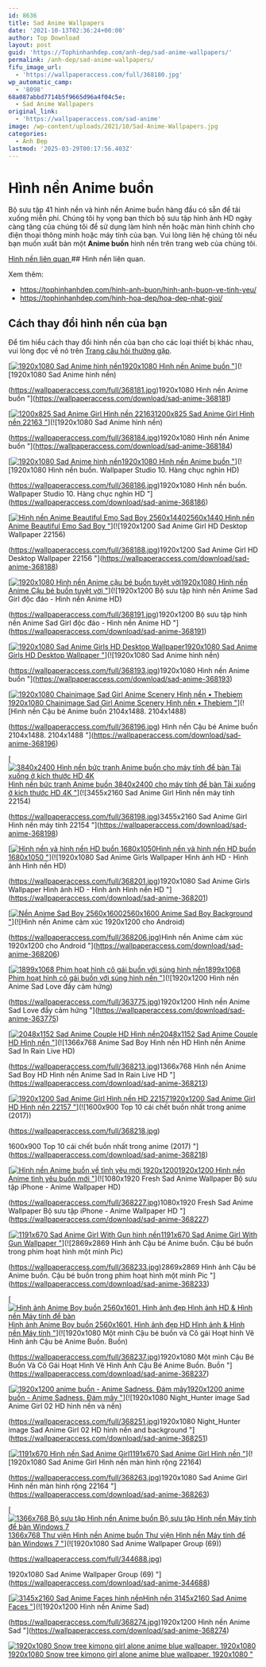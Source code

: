 ```yaml
---
id: 8636
title: Sad Anime Wallpapers
date: '2021-10-13T02:36:24+00:00'
author: Top Download
layout: post
guid: 'https://Tophinhanhdep.com/anh-dep/sad-anime-wallpapers/'
permalink: /anh-dep/sad-anime-wallpapers/
fifu_image_url:
  - 'https://wallpaperaccess.com/full/368180.jpg'
wp_automatic_camp:
  - '8098'
68a087abbd7714b5f9665d96a4f04c5e:
  - Sad Anime Wallpapers
original_link:
  - 'https://wallpaperaccess.com/sad-anime'
image: /wp-content/uploads/2021/10/Sad-Anime-Wallpapers.jpg
categories:
  - Ảnh Đẹp
lastmod: '2025-03-29T00:17:56.403Z'
---
```

# Hình nền Anime buồn

Bộ sưu tập 41 hình nền và hình nền Anime buồn hàng đầu có sẵn để tải xuống miễn phí. Chúng tôi hy vọng bạn thích bộ sưu tập hình ảnh HD ngày càng tăng của chúng tôi để sử dụng làm hình nền hoặc màn hình chính cho điện thoại thông minh hoặc máy tính của bạn. Vui lòng liên hệ chúng tôi nếu bạn muốn xuất bản một **Anime buồn** hình nền trên trang web của chúng tôi.

[Hình nền liên quan ](#related) ## Hình nền liên quan.

   
 Xem thêm:

   
- <https://tophinhanhdep.com/hinh-anh-buon/hinh-anh-buon-ve-tinh-yeu/>
- <https://tophinhanhdep.com/hinh-hoa-dep/hoa-dep-nhat-gioi/>

## Cách thay đổi hình nền của bạn

Để tìm hiểu cách thay đổi hình nền của bạn cho các loại thiết bị khác nhau, vui lòng đọc về nó trên [Trang câu hỏi thường gặp](https://tophinhanhdep.com/faq/).

  
[[![1920x1080 Sad Anime hình nền](https://wallpaperaccess.com/full/368180.jpg)1920x1080 Hình nền Anime buồn "](https://wallpaperaccess.com/download/sad-anime-368180)](![1920x1080 Sad Anime hình nền)

(https://wallpaperaccess.com/full/368181.jpg)1920x1080 Hình nền Anime buồn "](https://wallpaperaccess.com/download/sad-anime-368181)

[[![1200x825 Sad Anime Girl Hình nền 22163](https://wallpaperaccess.com/full/368182.jpg)1200x825 Sad Anime Girl Hình nền 22163 "](https://wallpaperaccess.com/download/sad-anime-368182)](![1920x1080 Sad Anime hình nền)

(https://wallpaperaccess.com/full/368184.jpg)1920x1080 Hình nền Anime buồn "](https://wallpaperaccess.com/download/sad-anime-368184)

[[![1920x1080 Sad Anime hình nền](https://wallpaperaccess.com/full/344661.jpg)1920x1080 Hình nền Anime buồn "](https://wallpaperaccess.com/download/sad-anime-344661)](![1920x1080 Hình nền buồn.  Wallpaper Studio 10. Hàng chục nghìn HD)

(https://wallpaperaccess.com/full/368186.jpg)1920x1080 Hình nền buồn. Wallpaper Studio 10. Hàng chục nghìn HD "](https://wallpaperaccess.com/download/sad-anime-368186)

[[![Hình nền Anime Beautiful Emo Sad Boy 2560x1440](https://wallpaperaccess.com/full/116905.jpg)2560x1440 Hình nền Anime Beautiful Emo Sad Boy "](https://wallpaperaccess.com/download/sad-anime-116905)](![1920x1200 Sad Anime Girl HD Desktop Wallpaper 22156)

(https://wallpaperaccess.com/full/368188.jpg)1920x1200 Sad Anime Girl HD Desktop Wallpaper 22156 "](https://wallpaperaccess.com/download/sad-anime-368188)

[[![1920x1080 Hình nền Anime cậu bé buồn tuyệt vời](https://wallpaperaccess.com/full/368189.jpg)1920x1080 Hình nền Anime Cậu bé buồn tuyệt vời "](https://wallpaperaccess.com/download/sad-anime-368189)](![1920x1200 Bộ sưu tập hình nền Anime Sad Girl độc đáo - Hình nền Anime HD)

(https://wallpaperaccess.com/full/368191.jpg)1920x1200 Bộ sưu tập hình nền Anime Sad Girl độc đáo - Hình nền Anime HD "](https://wallpaperaccess.com/download/sad-anime-368191)

[[![1920x1080 Sad Anime Girls HD Desktop Wallpaper](https://wallpaperaccess.com/full/340901.png)1920x1080 Sad Anime Girls HD Desktop Wallpaper "](https://wallpaperaccess.com/download/sad-anime-340901)](![1920x1080 Sad Anime hình nền)

(https://wallpaperaccess.com/full/368193.jpg)1920x1080 Hình nền Anime buồn "](https://wallpaperaccess.com/download/sad-anime-368193)

[[![1920x1080 Chainimage Sad Girl Anime Scenery Hình nền • Thebiem](https://wallpaperaccess.com/full/105357.jpg)1920x1080 Chainimage Sad Girl Anime Scenery Hình nền • Thebiem "](https://wallpaperaccess.com/download/sad-anime-105357)](![Hình nền Cậu bé Anime buồn 2104x1488.  2104x1488)

(https://wallpaperaccess.com/full/368196.jpg) Hình nền Cậu bé Anime buồn 2104x1488. 2104x1488 "](https://wallpaperaccess.com/download/sad-anime-368196)

[[![3840x2400 Hình nền bức tranh Anime buồn cho máy tính để bàn Tải xuống ở kích thước HD 4K](https://wallpaperaccess.com/full/368197.jpg)Hình nền bức tranh Anime buồn 3840x2400 cho máy tính để bàn Tải xuống ở kích thước HD 4K "](https://wallpaperaccess.com/download/sad-anime-368197)](![3455x2160 Sad Anime Girl Hình nền máy tính 22154)

(https://wallpaperaccess.com/full/368198.jpg)3455x2160 Sad Anime Girl Hình nền máy tính 22154 "](https://wallpaperaccess.com/download/sad-anime-368198)

[[![Hình nền và hình nền HD buồn 1680x1050](https://wallpaperaccess.com/full/198777.jpg)Hình nền và hình nền HD buồn 1680x1050 "](https://wallpaperaccess.com/download/sad-anime-198777)](![1920x1080 Sad Anime Girls Wallpaper Hình ảnh HD - Hình ảnh Hình nền HD)

(https://wallpaperaccess.com/full/368201.jpg)1920x1080 Sad Anime Girls Wallpaper Hình ảnh HD - Hình ảnh Hình nền HD "](https://wallpaperaccess.com/download/sad-anime-368201)

[[![Nền Anime Sad Boy 2560x1600](https://wallpaperaccess.com/full/368203.jpg)2560x1600 Anime Sad Boy Background "](https://wallpaperaccess.com/download/sad-anime-368203)](![Hình nền Anime cảm xúc 1920x1200 cho Android)

(https://wallpaperaccess.com/full/368206.jpg)Hình nền Anime cảm xúc 1920x1200 cho Android "](https://wallpaperaccess.com/download/sad-anime-368206)

[[![1899x1068 Phim hoạt hình cô gái buồn với súng hình nền](https://wallpaperaccess.com/full/368210.jpg)1899x1068 Phim hoạt hình cô gái buồn với súng hình nền "](https://wallpaperaccess.com/download/sad-anime-368210)](![1920x1200 Hình nền Anime Sad Love đầy cảm hứng)

(https://wallpaperaccess.com/full/363775.jpg)1920x1200 Hình nền Anime Sad Love đầy cảm hứng "](https://wallpaperaccess.com/download/sad-anime-363775)

[[![2048x1152 Sad Anime Couple HD Hình nền](https://wallpaperaccess.com/full/368212.jpg)2048x1152 Sad Anime Couple HD Hình nền "](https://wallpaperaccess.com/download/sad-anime-368212)](![1366x768 Anime Sad Boy Hình nền HD Hình nền Anime Sad In Rain Live HD)

(https://wallpaperaccess.com/full/368213.jpg)1366x768 Hình nền Anime Sad Boy HD Hình nền Anime Sad In Rain Live HD "](https://wallpaperaccess.com/download/sad-anime-368213)

[[![1920x1200 Sad Anime Girl Hình nền HD 22157](https://wallpaperaccess.com/full/368215.jpg)1920x1200 Sad Anime Girl HD Hình nền 22157 "](https://wallpaperaccess.com/download/sad-anime-368215)](![1600x900 Top 10 cái chết buồn nhất trong anime (2017))

(https://wallpaperaccess.com/full/368218.jpg)

1600x900 Top 10 cái chết buồn nhất trong anime (2017) "](https://wallpaperaccess.com/download/sad-anime-368218)

[[![Hình nền Anime buồn về tình yêu mới 1920x1200](https://wallpaperaccess.com/full/368224.jpg)1920x1200 Hình nền Anime tình yêu buồn mới "](https://wallpaperaccess.com/download/sad-anime-368224)](![1080x1920 Fresh Sad Anime Wallpaper Bộ sưu tập iPhone - Anime Wallpaper HD)

(https://wallpaperaccess.com/full/368227.jpg)1080x1920 Fresh Sad Anime Wallpaper Bộ sưu tập iPhone - Anime Wallpaper HD "](https://wallpaperaccess.com/download/sad-anime-368227)

[[![1191x670 Sad Anime Girl With Gun hình nền](https://wallpaperaccess.com/full/225690.png)1191x670 Sad Anime Girl With Gun Wallpaper "](https://wallpaperaccess.com/download/sad-anime-225690)](![2869x2869 Hình ảnh Cậu bé Anime buồn.  Cậu bé buồn trong phim hoạt hình một mình Pic)

(https://wallpaperaccess.com/full/368233.jpg)2869x2869 Hình ảnh Cậu bé Anime buồn. Cậu bé buồn trong phim hoạt hình một mình Pic "](https://wallpaperaccess.com/download/sad-anime-368233)

[[![Hình ảnh Anime Boy buồn 2560x1601.  Hình ảnh đẹp Hình ảnh HD & Hình nền Máy tính để bàn](https://wallpaperaccess.com/full/368236.jpg)Hình ảnh Anime Boy buồn 2560x1601. Hình ảnh đẹp HD Hình ảnh &amp; Hình nền Máy tính "](https://wallpaperaccess.com/download/sad-anime-368236)](![1920x1080 Một mình Cậu bé buồn và Cô gái Hoạt hình Vẽ Hình ảnh Cậu bé Anime Buồn.  Buồn)

(https://wallpaperaccess.com/full/368237.jpg)1920x1080 Một mình Cậu Bé Buồn Và Cô Gái Hoạt Hình Vẽ Hình Ảnh Cậu Bé Anime Buồn. Buồn "](https://wallpaperaccess.com/download/sad-anime-368237)

[[![1920x1200 anime buồn - Anime Sadness.  Đám mây](https://wallpaperaccess.com/full/260833.jpg)1920x1200 anime buồn - Anime Sadness. Đám mây "](https://wallpaperaccess.com/download/sad-anime-260833)](![1920x1080 Night_Hunter image Sad Anime Girl 02 HD hình nền và nền)

(https://wallpaperaccess.com/full/368251.jpg)1920x1080 Night\_Hunter image Sad Anime Girl 02 HD hình nền and background "](https://wallpaperaccess.com/download/sad-anime-368251)

[[![1191x670 Hình nền Sad Anime Girl](https://wallpaperaccess.com/full/368254.jpg)1191x670 Sad Anime Girl Hình nền "](https://wallpaperaccess.com/download/sad-anime-368254)](![1920x1080 Sad Anime Girl Hình nền màn hình rộng 22164)

(https://wallpaperaccess.com/full/368263.jpg)1920x1080 Sad Anime Girl Hình nền màn hình rộng 22164 "](https://wallpaperaccess.com/download/sad-anime-368263)

[[![1366x768 Bộ sưu tập Hình nền Anime buồn Bộ sưu tập Hình nền Máy tính để bàn Windows 7](https://wallpaperaccess.com/full/368266.jpg)1366x768 Thư viện Hình nền Anime buồn Thư viện Hình nền Máy tính để bàn Windows 7 "](https://wallpaperaccess.com/download/sad-anime-368266)](![1920x1080 Sad Anime Wallpaper Group (69))

(https://wallpaperaccess.com/full/344688.jpg)

1920x1080 Sad Anime Wallpaper Group (69) "](https://wallpaperaccess.com/download/sad-anime-344688)

[[![3145x2160 Sad Anime Faces hình nền](https://wallpaperaccess.com/full/368270.jpg)Hình nền 3145x2160 Sad Anime Faces "](https://wallpaperaccess.com/download/sad-anime-368270)](![1920x1200 Hình nền Anime Sad)

(https://wallpaperaccess.com/full/368274.jpg)1920x1200 Hình nền Anime Sad "](https://wallpaperaccess.com/download/sad-anime-368274)

[![1920x1080 Snow tree kimono girl alone anime blue wallpaper.  1920x1080](https://wallpaperaccess.com/full/368281.jpg)1920x1080 Snow tree kimono girl alone anime blue wallpaper. 1920x1080 "](https://wallpaperaccess.com/download/sad-anime-368281)
